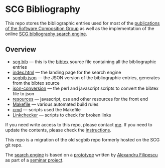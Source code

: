 # SCG Bibliography

This repo stores the bibliographic entries used for most of the [publications of the Software Composition Group](http://scg.unibe.ch/publications) as well as the implementation of the online [SCG bibliography search engine](http://scg.unibe.ch/scgbib).

## Overview

- [scg.bib](https://github.com/scgbern/scgbib/blob/main/scg.bib) — this is the [bibtex](https://en.wikipedia.org/wiki/BibTeX) source file containing all the bibliographic entries
- [index.html](https://github.com/scgbern/scgbib/blob/main/index.html) — the landing page for the search engine
- [scgbib.json](https://github.com/scgbern/scgbib/blob/main/scgbib.json) — the JSON version of the bibliographic entries, generates from the bibtex source
- [json-conversion](https://github.com/scgbern/scgbib/tree/main/json-conversion) — the perl and javascript scripts to convert the bibtex file to json
- [resources](https://github.com/scgbern/scgbib/tree/main/resources) — javascript, css and other resources for the front end
- [Makefile](https://github.com/scgbern/scgbib/blob/main/Makefile) — various automated build rules
- [cmd](https://github.com/scgbern/scgbib/tree/main/cmd) — scripts used the Makefile
- [Linkchecker](https://github.com/scgbern/scgbib/tree/main/Linkchecker) — scripts to check for broken links

If you need write access to this repo, please contact [me](https://github.com/onierstrasz).
If you need to update the contents, please check the [instructions](archive/INSTRUCTIONS.md).

This repo is a migration of the old scgbib repo formerly hosted on the SCG git repo.

The [search engine](http://scg.unibe.ch/scgbib) is based on a [prototype](https://github.com/AlexandruFilipescu/Citation-Search-Engine) written by
[Alexandru Filipescu](https://github.com/AlexandruFilipescu) as part of a [seminar project](http://scg.unibe.ch/wiki/projects/mastersbachelorsprojects/Implementing-a-citation-search-engine-in-JavaScript).
